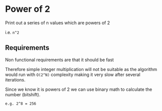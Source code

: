 # Power of 2

Print out a series of n values which are powers of 2 
 
i.e.    `n^2`


## Requirements

Non functional requirements are that it should be fast

Therefore simple integer multiplication will not be suitable as the algorithm would run with `O(2^N)` complexity
making it very slow after several iterations.

Since we know it is powers of 2 we can use binary math to calculate the number (bitshift).

    e.g. 2^8 = 256
